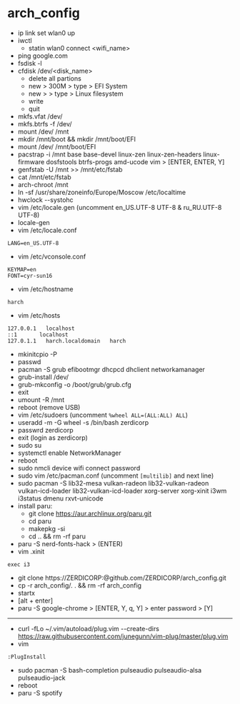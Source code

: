 # arch_config
- ip link set wlan0 up
- iwctl
  - statin wlan0 connect <wifi_name>
- ping google.com
- fsdisk -l
- cfdisk /dev/<disk_name>
  - delete all partions
  - new > 300M > type > EFI System
  - new > <all> > type > Linux filesystem
  - write
  - quit
- mkfs.vfat /dev/<EFI partion>
- mkfs.btrfs -f /dev/<Linux filesystem partion>
- mount /dev/<Linux filesystem partion> /mnt
- mkdir /mnt/boot && mkdir /mnt/boot/EFI
- mount /dev/<EFI partion> /mnt/boot/EFI
- pacstrap -i /mnt base base-devel linux-zen linux-zen-headers linux-firmware dosfstools btrfs-progs amd-ucode vim > [ENTER, ENTER, Y]
- genfstab -U /mnt >> /mnt/etc/fstab
- cat /mnt/etc/fstab
- arch-chroot /mnt
- ln -sf /usr/share/zoneinfo/Europe/Moscow /etc/localtime
- hwclock --systohc
- vim /etc/locale.gen (uncomment en_US.UTF-8 UTF-8 & ru_RU.UTF-8 UTF-8)
- locale-gen
- vim /etc/locale.conf
```
LANG=en_US.UTF-8
```
- vim /etc/vconsole.conf
```
KEYMAP=en
FONT=cyr-sun16
```
- vim /etc/hostname
```
harch
```
- vim /etc/hosts
```
127.0.0.1	localhost
::1       localhost
127.0.1.1	harch.localdomain	harch
```
- mkinitcpio -P
- passwd
- pacman -S grub efibootmgr dhcpcd dhclient networkamanager
- grub-install /dev/<disk>
- grub-mkconfig -o /boot/grub/grub.cfg
- exit
- umount -R /mnt
- reboot (remove USB)
- vim /etc/sudoers (uncomment `%wheel ALL=(ALL:ALL) ALL`)
- useradd -m -G wheel -s /bin/bash zerdicorp
- passwrd zerdicorp
- exit (login as zerdicorp)
- sudo su
- systemctl enable NetworkManager
- reboot
- sudo nmcli device wifi connect <SSID> password <password>
- sudo vim /etc/pacman.conf (uncomment `[multilib]` and next line)
- sudo pacman -S lib32-mesa vulkan-radeon lib32-vulkan-radeon vulkan-icd-loader lib32-vulkan-icd-loader xorg-server xorg-xinit i3wm i3status dmenu rxvt-unicode
- install paru:
  - git clone https://aur.archlinux.org/paru.git
  - cd paru
  - makepkg -si
  - cd .. && rm -rf paru
- paru -S nerd-fonts-hack > (ENTER)
- vim .xinit
```
exec i3
```
- git clone https://ZERDICORP:<token>@github.com/ZERDICORP/arch_config.git
- cp -r arch_config/. . && rm -rf arch_config
- startx
- [alt + enter]
- paru -S google-chrome > [ENTER, Y, q, Y] > enter password > [Y]
***
- curl -fLo ~/.vim/autoload/plug.vim --create-dirs https://raw.githubusercontent.com/junegunn/vim-plug/master/plug.vim
- vim
```
:PlugInstall
```
- sudo pacman -S bash-completion pulseaudio pulseaudio-alsa pulseaudio-jack
- reboot
- paru -S spotify
